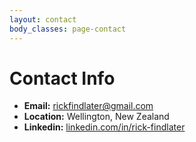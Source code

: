 ```yaml
---
layout: contact
body_classes: page-contact
---
```


# Contact Info

- **Email:** rickfindlater@gmail.com
- **Location:** Wellington, New Zealand
- **Linkedin:** <a href="https://www.linkedin.com/in/rick-findlater/">linkedin.com/in/rick-findlater</a>